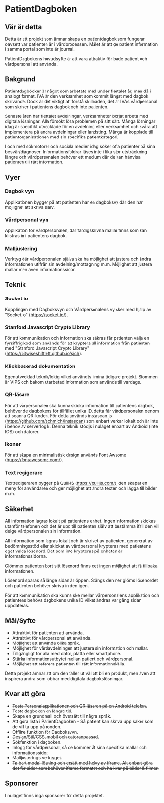 # PatientDagboken
## Vär är detta
Detta är ett projekt som ämnar skapa en patientdagbok som fungerar oavsett var patienten är i vårdprocessen. Målet är att ge patient information i samma portal som inte är journal.

PatientDagbokens huvudsyfte är att vara attraktiv för både patient och vårdpersonal att använda.

## Bakgrund
Patientdagböcker är något som arbetats med under flertalet år, men då i analogt format. IVA är den verksamhet som kommit längst med dagbok skrivande. Dock är det viktigt att förstå skillnaden, det är IVAs vårdpersonal som skriver i patientens dagbok och inte patienten.

Senaste åren har flertalet avdelningar, verksamheter börjat arbeta med digitala lösningar. Alla försökt lösa problemen på sitt sätt. Många lösningar idag är specifikt utvecklade för en avdelning eller verksamhet och svåra att implementera på andra avdelningar eller landsting. Många är kopplade till patientorganisationen med sin specifika patientkategori.

I och med sökmotorer och sociala medier idag söker ofta patienter på sina besvär/diagnoser. Informationsfoldrar läses inte i lika stor utsträckning längre och vårdpersonalen behöver ett medium där de kan hänvisa patienten till rätt information. 

## Vyer
### Dagbok vyn
Applikationen bygger på att patienten har en dagboksvy där den har möjlighet att skriva själv.
### Vårdpersonal vyn
Applikation för vårdpersonalen, där färdigskrivna mallar finns som kan klistras in i patientens dagbok.
### Malljustering
Verktyg där vårdpersonalen själva ska ha möjlighet att justera och ändra informationen utifrån sin avdelning/mottagning m.m. Möjlighet att justera mallar men även informationssidor.

## Teknik
### Socket.io
Kopplingen med Dagboksvyn och Vårdpersonalens vy sker med hjälp av "Socket.io" (https://socket.io/).
### Stanford Javascript Crypto Library
För att kommunikation och information ska säkras får patienten välja en fyrsiffrig kod som används för att kryptera all information från patienten med "Stanford Javascript Crypto Library" (https://bitwiseshiftleft.github.io/sjcl/).
### Klickbaserad dokumentation
Egenutvecklad teknik/lokig vilket användts i mina tidigare projekt. Stommen är VIPS och bakom utarbetad information som används till vardags.
### QR-läsare
För att vårpersonalen ska kunna skicka information till patientens dagbok, behöver de dagbokens för tillfället unika ID, detta får vårdpersonalen genom att scanna QR-koden. För detta används instascan.js (https://github.com/schmich/instascan) som enbart verkar lokalt och är inte i behov av serverlogik. Denna teknik stödjs i nuläget enbart av Android (inte IOS) och datorer.
### Ikoner
För att skapa en minimalistisk design används Font Awsome (https://fontawesome.com/).
### Text regigerare
Textredigeraren bygger på QuillJS (https://quilljs.com/), den skapar en meny för användaren och ger möjlighet att ändra texten och lägga till bilder m.m.

## Säkerhet
All information lagras lokalt på patientens enhet. Ingen information skickas utanför telefonen och det är upp till patienten själv att bestämma ifall den vill delge vårdpersonalen sin information.

All information som lagras lokalt och är skrivet av patienten, genererat av bedömningsstöd eller skickat av vårdpersonal krypteras med patientens eget valda lösenord. Det som inte krypteras på enheten är informationssidorna.

Glömmer patienten bort sitt lösenord finns det ingen möjlighet att få tillbaka informationen.

Lösenord sparas så länge sidan är öppen. Stängs den ner glöms lösenordet och patienten behöver skriva in den igen.

För att kommunikation ska kunna ske mellan vårpersonalens applikation och patientens behövs dagbokens unika ID vilket ändras var gång sidan uppdateras.

## Mål/Syfte
* Attraktivt för patienten att använda.
* Attraktivt för vårdpersonal att använda.
* Möjlighet att använda olika språk.
* Möjlighet för vårdavdelningen att justera sin information och mallar.
* Tillgängligt för alla med dator, platta eller smartphone.
* Stärka informationsutbytet mellan patient och vårdpersonal.
* Möjlighet att referera patienten till rätt informationskälla.

Detta projekt ämnar att om den faller ut väl att bli en produkt, men även att inspirera andra som jobbar med digitala dagbokslösningar.

## Kvar att göra
* ~~Testa Personalapplikationen och QR läsaren på en Android telefon.~~
* Testa dagboken en längre tid.
* Skapa en grundmall och översätt till några språk.
* Att göra lista i PatientDagboken - Så patient kan skriva upp saker som de vill ta upp på ronden.
* Offline funktion för Dagboksvyn.
* ~~Design/Stil/CSS, mobil och datoranpassad.~~
* Sökfunktion i dagboken.
* Inlogg för vårdpersonal, så de kommer åt sina specifika mallar och informationssidor.
* Malljusterings verktyget.
* ~~Ta bort modal lösning och ersätt med helvy av iframe. Alt enbart göra det för sidor som behöver iframe formatet och ha kvar på bilder & filmer.~~

## Sponsorer
I nuläget finns inga sponsorer för detta projektet.
